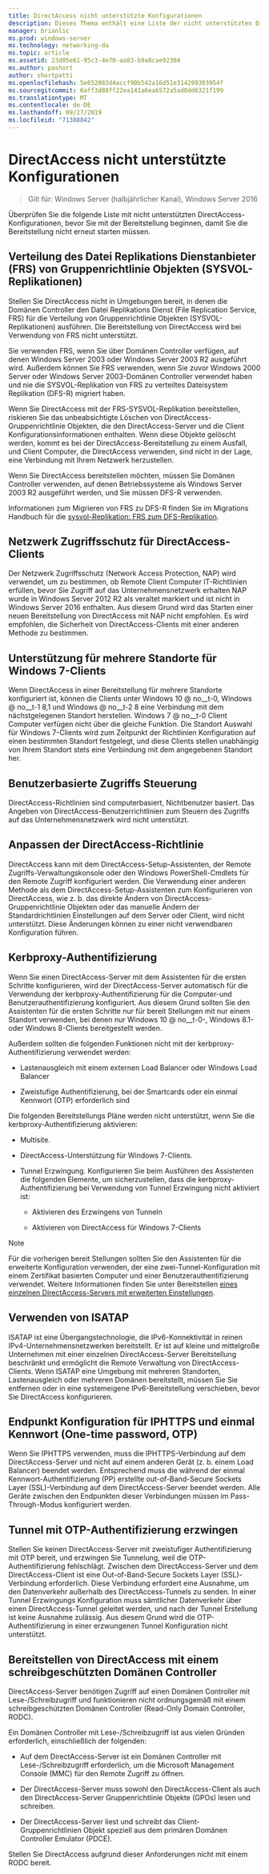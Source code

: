 ```yaml
---
title: DirectAccess nicht unterstützte Konfigurationen
description: Dieses Thema enthält eine Liste der nicht unterstützten DirectAccess-Konfigurationen in Windows Server 2016.
manager: brianlic
ms.prod: windows-server
ms.technology: networking-da
ms.topic: article
ms.assetid: 23d05e61-95c3-4e70-aa83-b9a8cae92304
ms.author: pashort
author: shortpatti
ms.openlocfilehash: 5e652083d4accf90b542a16d51e314299303954f
ms.sourcegitcommit: 6aff3d88ff22ea141a6ea6572a5ad8dd6321f199
ms.translationtype: MT
ms.contentlocale: de-DE
ms.lasthandoff: 09/27/2019
ms.locfileid: "71388842"
---
```

# <a name="directaccess-unsupported-configurations"></a>DirectAccess nicht unterstützte Konfigurationen

>Gilt für: Windows Server (halbjährlicher Kanal), Windows Server 2016

Überprüfen Sie die folgende Liste mit nicht unterstützten DirectAccess-Konfigurationen, bevor Sie mit der Bereitstellung beginnen, damit Sie die Bereitstellung nicht erneut starten müssen.  

## <a name="bkmk_frs"></a>Verteilung des Datei Replikations Dienstanbieter (FRS) von Gruppenrichtlinie Objekten (SYSVOL-Replikationen)  
Stellen Sie DirectAccess nicht in Umgebungen bereit, in denen die Domänen Controller den Datei Replikations Dienst (File Replication Service, FRS) für die Verteilung von Gruppenrichtlinie Objekten (SYSVOL-Replikationen) ausführen. Die Bereitstellung von DirectAccess wird bei Verwendung von FRS nicht unterstützt.  
  
Sie verwenden FRS, wenn Sie über Domänen Controller verfügen, auf denen Windows Server 2003 oder Windows Server 2003 R2 ausgeführt wird. Außerdem können Sie FRS verwenden, wenn Sie zuvor Windows 2000 Server oder Windows Server 2003-Domänen Controller verwendet haben und nie die SYSVOL-Replikation von FRS zu verteiltes Dateisystem Replikation (DFS-R) migriert haben.  
  
Wenn Sie DirectAccess mit der FRS-SYSVOL-Replikation bereitstellen, riskieren Sie das unbeabsichtigte Löschen von DirectAccess-Gruppenrichtlinie Objekten, die den DirectAccess-Server und die Client Konfigurationsinformationen enthalten. Wenn diese Objekte gelöscht werden, kommt es bei der DirectAccess-Bereitstellung zu einem Ausfall, und Client Computer, die DirectAccess verwenden, sind nicht in der Lage, eine Verbindung mit Ihrem Netzwerk herzustellen.  
  
Wenn Sie DirectAccess bereitstellen möchten, müssen Sie Domänen Controller verwenden, auf denen Betriebssysteme als Windows Server 2003 R2 ausgeführt werden, und Sie müssen DFS-R verwenden.  
  
Informationen zum Migrieren von FRS zu DFS-R finden Sie im Migrations Handbuch für die [sysvol-Replikation: FRS zum DFS-Replikation](https://technet.microsoft.com/library/dd640019(v=ws.10).aspx).  
  
## <a name="bkmk_nap"></a>Netzwerk Zugriffsschutz für DirectAccess-Clients  
Der Netzwerk Zugriffsschutz (Network Access Protection, NAP) wird verwendet, um zu bestimmen, ob Remote Client Computer IT-Richtlinien erfüllen, bevor Sie Zugriff auf das Unternehmensnetzwerk erhalten NAP wurde in Windows Server 2012 R2 als veraltet markiert und ist nicht in Windows Server 2016 enthalten. Aus diesem Grund wird das Starten einer neuen Bereitstellung von DirectAccess mit NAP nicht empfohlen. Es wird empfohlen, die Sicherheit von DirectAccess-Clients mit einer anderen Methode zu bestimmen.  
  
## <a name="bkmk_multi"></a>Unterstützung für mehrere Standorte für Windows 7-Clients  
Wenn DirectAccess in einer Bereitstellung für mehrere Standorte konfiguriert ist, können die Clients unter Windows 10 @ no__t-0, Windows @ no__t-1 8,1 und Windows @ no__t-2 8 eine Verbindung mit dem nächstgelegenen Standort herstellen.  Windows 7 @ no__t-0 Client Computer verfügen nicht über die gleiche Funktion. Die Standort Auswahl für Windows 7-Clients wird zum Zeitpunkt der Richtlinien Konfiguration auf einen bestimmten Standort festgelegt, und diese Clients stellen unabhängig von Ihrem Standort stets eine Verbindung mit dem angegebenen Standort her.  
  
## <a name="bkmk_user"></a>Benutzerbasierte Zugriffs Steuerung  
DirectAccess-Richtlinien sind computerbasiert, Nichtbenutzer basiert. Das Angeben von DirectAccess-Benutzerrichtlinien zum Steuern des Zugriffs auf das Unternehmensnetzwerk wird nicht unterstützt.  
  
## <a name="bkmk_policy"></a>Anpassen der DirectAccess-Richtlinie  
DirectAccess kann mit dem DirectAccess-Setup-Assistenten, der Remote Zugriffs-Verwaltungskonsole oder den Windows PowerShell-Cmdlets für den Remote Zugriff konfiguriert werden. Die Verwendung einer anderen Methode als dem DirectAccess-Setup-Assistenten zum Konfigurieren von DirectAccess, wie z. b. das direkte Ändern von DirectAccess-Gruppenrichtlinie Objekten oder das manuelle Ändern der Standardrichtlinien Einstellungen auf dem Server oder Client, wird nicht unterstützt. Diese Änderungen können zu einer nicht verwendbaren Konfiguration führen.  
  
## <a name="bkmk_kerb"></a>Kerbproxy-Authentifizierung  
Wenn Sie einen DirectAccess-Server mit dem Assistenten für die ersten Schritte konfigurieren, wird der DirectAccess-Server automatisch für die Verwendung der kerbproxy-Authentifizierung für die Computer-und Benutzerauthentifizierung konfiguriert. Aus diesem Grund sollten Sie den Assistenten für die ersten Schritte nur für bereit Stellungen mit nur einem Standort verwenden, bei denen nur Windows 10 @ no__t-0-, Windows 8.1-oder Windows 8-Clients bereitgestellt werden.  
  
Außerdem sollten die folgenden Funktionen nicht mit der kerbproxy-Authentifizierung verwendet werden:  
  
-   Lastenausgleich mit einem externen Load Balancer oder Windows Load   
    Balancer  
  
-   Zweistufige Authentifizierung, bei der Smartcards oder ein einmal Kennwort (OTP) erforderlich sind  
  
Die folgenden Bereitstellungs Pläne werden nicht unterstützt, wenn Sie die kerbproxy-Authentifizierung aktivieren:  
  
-   Multisite.  
  
-   DirectAccess-Unterstützung für Windows 7-Clients.  
  
-   Tunnel Erzwingung. Konfigurieren Sie beim Ausführen des Assistenten die folgenden Elemente, um sicherzustellen, dass die kerbproxy-Authentifizierung bei Verwendung von Tunnel Erzwingung nicht aktiviert ist:  
  
    -   Aktivieren des Erzwingens von Tunneln  
  
    -   Aktivieren von DirectAccess für Windows 7-Clients  
  
> [!NOTE]  
> Für die vorherigen bereit Stellungen sollten Sie den Assistenten für die erweiterte Konfiguration verwenden, der eine zwei-Tunnel-Konfiguration mit einem Zertifikat basierten Computer und einer Benutzerauthentifizierung verwendet. Weitere Informationen finden Sie unter Bereitstellen [eines einzelnen DirectAccess-Servers mit erweiterten Einstellungen](../../remote-access/directaccess/single-server-advanced/Deploy-a-Single-DirectAccess-Server-with-Advanced-Settings.md).  
  
## <a name="bkmk_isa"></a>Verwenden von ISATAP  
ISATAP ist eine Übergangstechnologie, die IPv6-Konnektivität in reinen IPv4-Unternehmensnetzwerken bereitstellt. Er ist auf kleine und mittelgroße Unternehmen mit einer einzelnen DirectAccess-Server Bereitstellung beschränkt und ermöglicht die Remote Verwaltung von DirectAccess-Clients. Wenn ISATAP eine Umgebung mit mehreren Standorten, Lastenausgleich oder mehreren Domänen bereitstellt, müssen Sie Sie entfernen oder in eine systemeigene IPv6-Bereitstellung verschieben, bevor Sie DirectAccess konfigurieren.  
  
## <a name="bkmk_iphttps"></a>Endpunkt Konfiguration für IPHTTPS und einmal Kennwort (One-time password, OTP)  
Wenn Sie IPHTTPS verwenden, muss die IPHTTPS-Verbindung auf dem DirectAccess-Server und nicht auf einem anderen Gerät (z. b. einem Load Balancer) beendet werden. Entsprechend muss die während der einmal Kennwort-Authentifizierung (PP) erstellte out-of-Band-Secure Sockets Layer (SSL)-Verbindung auf dem DirectAccess-Server beendet werden. Alle Geräte zwischen den Endpunkten dieser Verbindungen müssen im Pass-Through-Modus konfiguriert werden.  
  
## <a name="bkmk_ft"></a>Tunnel mit OTP-Authentifizierung erzwingen  
Stellen Sie keinen DirectAccess-Server mit zweistufiger Authentifizierung mit OTP bereit, und erzwingen Sie Tunnelung, weil die OTP-Authentifizierung fehlschlägt. Zwischen dem DirectAccess-Server und dem DirectAccess-Client ist eine Out-of-Band-Secure Sockets Layer (SSL)-Verbindung erforderlich. Diese Verbindung erfordert eine Ausnahme, um den Datenverkehr außerhalb des DirectAccess-Tunnels zu senden. In einer Tunnel Erzwingungs Konfiguration muss sämtlicher Datenverkehr über einen DirectAccess-Tunnel geleitet werden, und nach der Tunnel Erstellung ist keine Ausnahme zulässig. Aus diesem Grund wird die OTP-Authentifizierung in einer erzwungenen Tunnel Konfiguration nicht unterstützt.  
  
## <a name="bkmk_rodc"></a>Bereitstellen von DirectAccess mit einem schreibgeschützten Domänen Controller  
DirectAccess-Server benötigen Zugriff auf einen Domänen Controller mit Lese-/Schreibzugriff und funktionieren nicht ordnungsgemäß mit einem schreibgeschützten Domänen Controller (Read-Only Domain Controller, RODC).  
  
Ein Domänen Controller mit Lese-/Schreibzugriff ist aus vielen Gründen erforderlich, einschließlich der folgenden:  
  
-   Auf dem DirectAccess-Server ist ein Domänen Controller mit Lese-/Schreibzugriff erforderlich, um die Microsoft Management Console (MMC) für den Remote Zugriff zu öffnen.  
  
-   Der DirectAccess-Server muss sowohl den DirectAccess-Client als auch den DirectAccess-Server Gruppenrichtlinie Objekte (GPOs) lesen und schreiben.  
  
-   Der DirectAccess-Server liest und schreibt das Client-Gruppenrichtlinien Objekt speziell aus dem primären Domänen Controller Emulator (PDCE).  
  
Stellen Sie DirectAccess aufgrund dieser Anforderungen nicht mit einem RODC bereit.  
  



